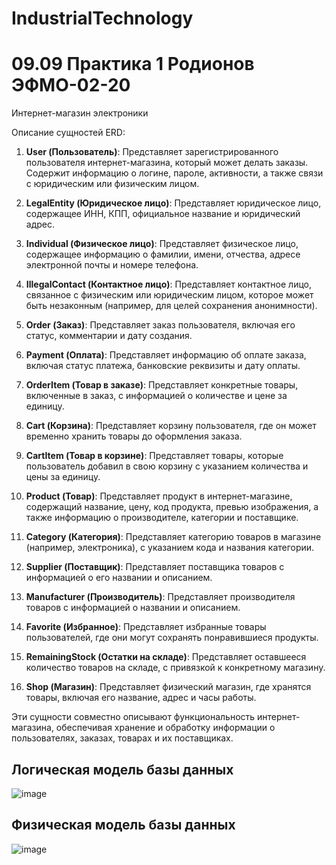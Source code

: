 # IndustrialTechnology
# 09.09 Практика 1 Родионов ЭФМО-02-20
Интернет-магазин электроники

Описание сущностей ERD:

1. **User (Пользователь)**: Представляет зарегистрированного пользователя интернет-магазина, который может делать заказы. Содержит информацию о логине, пароле, активности, а также связи с юридическим или физическим лицом.

2. **LegalEntity (Юридическое лицо)**: Представляет юридическое лицо, содержащее ИНН, КПП, официальное название и юридический адрес.

3. **Individual (Физическое лицо)**: Представляет физическое лицо, содержащее информацию о фамилии, имени, отчества, адресе электронной почты и номере телефона.

4. **IllegalContact (Контактное лицо)**: Представляет контактное лицо, связанное с физическим или юридическим лицом, которое может быть незаконным (например, для целей сохранения анонимности).

5. **Order (Заказ)**: Представляет заказ пользователя, включая его статус, комментарии и дату создания.

6. **Payment (Оплата)**: Представляет информацию об оплате заказа, включая статус платежа, банковские реквизиты и дату оплаты.

7. **OrderItem (Товар в заказе)**: Представляет конкретные товары, включенные в заказ, с информацией о количестве и цене за единицу.

8. **Cart (Корзина)**: Представляет корзину пользователя, где он может временно хранить товары до оформления заказа.

9. **CartItem (Товар в корзине)**: Представляет товары, которые пользователь добавил в свою корзину с указанием количества и цены за единицу.

10. **Product (Товар)**: Представляет продукт в интернет-магазине, содержащий название, цену, код продукта, превью изображения, а также информацию о производителе, категории и поставщике.

11. **Category (Категория)**: Представляет категорию товаров в магазине (например, электроника), с указанием кода и названия категории.

12. **Supplier (Поставщик)**: Представляет поставщика товаров с информацией о его названии и описанием.

13. **Manufacturer (Производитель)**: Представляет производителя товаров с информацией о названии и описанием.

14. **Favorite (Избранное)**: Представляет избранные товары пользователей, где они могут сохранять понравившиеся продукты.

15. **RemainingStock (Остатки на складе)**: Представляет оставшееся количество товаров на складе, с привязкой к конкретному магазину.

16. **Shop (Магазин)**: Представляет физический магазин, где хранятся товары, включая его название, адрес и часы работы.

Эти сущности совместно описывают функциональность интернет-магазина, обеспечивая хранение и обработку информации о пользователях, заказах, товарах и их поставщиках.

## Логическая модель базы данных
![image](https://github.com/user-attachments/assets/505d0dad-d92d-4393-a184-3a2802de0a3f)

## Физическая модель базы данных
![image](https://github.com/user-attachments/assets/bc973299-095f-4349-9041-7db5df7f7fb9)



